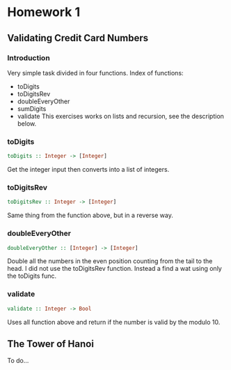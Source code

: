 # Homework 1

## Validating Credit Card Numbers
### Introduction
Very simple task divided in four functions. Index of functions:
- toDigits
- toDigitsRev
- doubleEveryOther
- sumDigits
- validate
This exercises works on lists and recursion, see the description below.
### toDigits
```haskell
toDigits :: Integer -> [Integer]
```
Get the integer input then converts into a list of integers.
### toDigitsRev
```haskell
toDigitsRev :: Integer -> [Integer]
```
Same thing from the function above, but in a reverse way.
### doubleEveryOther
```haskell
doubleEveryOther :: [Integer] -> [Integer]
```
Double all the numbers in the even position counting from the tail to the head. I did not use the toDigitsRev function. Instead a find a wat using only the toDigits func.
### validate
```haskell
validate :: Integer -> Bool
```
Uses all function above and return if the number is valid by the modulo 10.
## The Tower of Hanoi
To do... 
